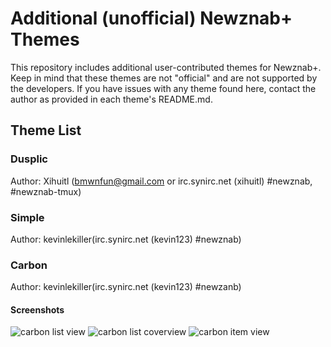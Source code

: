 # Additional (unofficial) Newznab+ Themes #
This repository includes additional user-contributed themes for Newznab+. Keep in mind that these themes are not "official" and are not supported by the developers.
If you have issues with any theme found here, contact the author as provided in each theme's README.md.

## Theme List ##

### Dusplic ###
Author: Xihuitl (bmwnfun@gmail.com or irc.synirc.net (xihuitl) #newznab, #newznab-tmux)

### Simple ###
Author: kevinlekiller(irc.synirc.net (kevin123) #newznab)

### Carbon ###
Author: kevinlekiller(irc.synirc.net (kevin123) #newzanb)
#### Screenshots ####
![carbon list view](https://raw.github.com/Xihuitl/Newznab_Themes/master/screenshots/carbon_coverlist.jpg "Carbon List View")
![carbon list coverview](https://raw.github.com/Xihuitl/Newznab_Themes/master/screenshots/carbon_coverlist.jpg "Carbon Cover List View")
![carbon item view](https://raw.github.com/Xihuitl/Newznab_Themes/master/screenshots/carbon_itemview.jpg "Carbon Item View")
